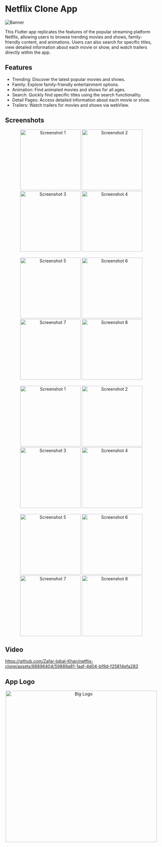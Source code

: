 # Netflix Clone App

![Banner](https://github.com/Zafar-Iqbal-Khan/netflix-clone/assets/68896404/50590f5a-62dc-4d0f-bcbd-1bdbb17cfd31)

This Flutter app replicates the features of the popular streaming platform Netflix, allowing users to browse trending movies and shows, family-friendly content, and animations. Users can also search for specific titles, view detailed information about each movie or show, and watch trailers directly within the app.


## Features

- Trending: Discover the latest popular movies and shows.
- Family: Explore family-friendly entertainment options.
- Animation: Find animated movies and shows for all ages.
- Search: Quickly find specific titles using the search functionality.
- Detail Pages: Access detailed information about each movie or show.
- Trailers: Watch trailers for movies and shows via webView.



## Screenshots

<div align="center">
    <img src="https://github.com/Zafar-Iqbal-Khan/netflix-clone/assets/68896404/5ac615b2-d356-4eed-bff5-7f4ad45e6e55" alt="Screenshot 1" width="200"/>
    <img src="https://github.com/Zafar-Iqbal-Khan/netflix-clone/assets/68896404/5ac615b2-d356-4eed-bff5-7f4ad45e6e55" alt="Screenshot 2" width="200"/>
    <img src="https://github.com/Zafar-Iqbal-Khan/netflix-clone/assets/68896404/01a4d205-2af4-4a6d-af5e-ed73ae53f824" alt="Screenshot 3" width="200"/>
    <img src="https://github.com/Zafar-Iqbal-Khan/netflix-clone/assets/68896404/8be098ca-8652-48c5-9dab-d523cdae9f4b" alt="Screenshot 4" width="200"/>
</div>
<br/>




<div align="center">
    <img src="https://github.com/Zafar-Iqbal-Khan/netflix-clone/assets/68896404/5e081e01-2992-4590-a30f-2b87bf052b03" alt="Screenshot 5" width="200"/>
    <img src="https://github.com/Zafar-Iqbal-Khan/netflix-clone/assets/68896404/3a365166-5681-493b-afdd-ddba327d3668" alt="Screenshot 6" width="200"/>
    <img src="https://github.com/Zafar-Iqbal-Khan/netflix-clone/assets/68896404/6112013e-bf71-4553-971f-785a0441156a" alt="Screenshot 7" width="200"/>
    <img src="https://github.com/Zafar-Iqbal-Khan/netflix-clone/assets/68896404/3ae26f21-f6cb-4428-bac3-b2c2e670ea7a" alt="Screenshot 8" width="200"/>
</div>
<br/>
<div align="center">
    <img src="https://github.com/Zafar-Iqbal-Khan/netflix-clone/assets/68896404/f71d60a0-ef2c-4d35-9418-2d5b3666b16d" alt="Screenshot 1" width="200"/>
    <img src="https://github.com/Zafar-Iqbal-Khan/netflix-clone/assets/68896404/d198a4e0-3b88-4f2d-b2b6-3b164b12485b" alt="Screenshot 2" width="200"/>
    <img src="https://github.com/Zafar-Iqbal-Khan/netflix-clone/assets/68896404/33b611f8-dff5-453f-84f7-50ce27b10c61" alt="Screenshot 3" width="200"/>
    <img src="https://github.com/Zafar-Iqbal-Khan/netflix-clone/assets/68896404/070a2c59-3040-44a1-a549-43057ffee776" alt="Screenshot 4" width="200"/>
</div>
<br/>
<div align="center">
    <img src="https://github.com/Zafar-Iqbal-Khan/netflix-clone/assets/68896404/d07a18ff-a21e-4713-8944-0519d4a889c5" alt="Screenshot 5" width="200"/>
    <img src="https://github.com/Zafar-Iqbal-Khan/netflix-clone/assets/68896404/16ba0774-e01d-41be-9059-5804246ee4da" alt="Screenshot 6" width="200"/>
    <img src="https://github.com/Zafar-Iqbal-Khan/netflix-clone/assets/68896404/a4f1ea8f-974c-4ab2-ac7a-cd11d36e1310" alt="Screenshot 7" width="200"/>
    <img src="https://github.com/Zafar-Iqbal-Khan/netflix-clone/assets/68896404/91c92bec-0fb7-4de3-a460-818197a3ce75" alt="Screenshot 8" width="200"/>
</div>


## Video


https://github.com/Zafar-Iqbal-Khan/netflix-clone/assets/68896404/59889a81-1aaf-4d04-bf9d-f25814efa283


## App Logo


<div align="center">
<img src="https://github.com/Zafar-Iqbal-Khan/netflix-clone/assets/68896404/ab4e7fd1-355f-4929-ab2a-38a30256f6ac" alt="Big Logo" width="500">
</div>
